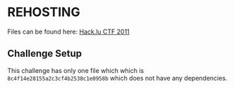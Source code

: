 # REHOSTING

Files can be found here: [Hack.lu CTF 2011](https://shell-storm.org/repo/CTF/Hacklu-2011/Other/Unknown%20Planet%20(200)/)

## Challenge Setup
This challenge has only one file which which is `8c4f14e28155a2c3cf4b2538c1e0958b` which does not have any dependencies.
